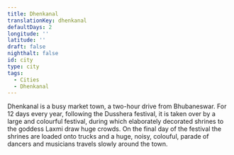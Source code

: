 ```yaml
---
title: Dhenkanal
translationKey: dhenkanal
defaultDays: 2
longitude: ''
latitude: ''
draft: false
nighthalt: false
id: city
type: city
tags:
  - Cities
  - Dhenkanal
---
```

Dhenkanal is a busy market town, a two-hour drive from Bhubaneswar. For 12 days every year, following the Dusshera festival, it is taken over by a large and colourful festival, during which elaborately decorated shrines to the goddess Laxmi draw huge crowds. On the final day of the festival the shrines are loaded onto trucks and a huge, noisy, colouful, parade of dancers and musicians travels slowly around the town.